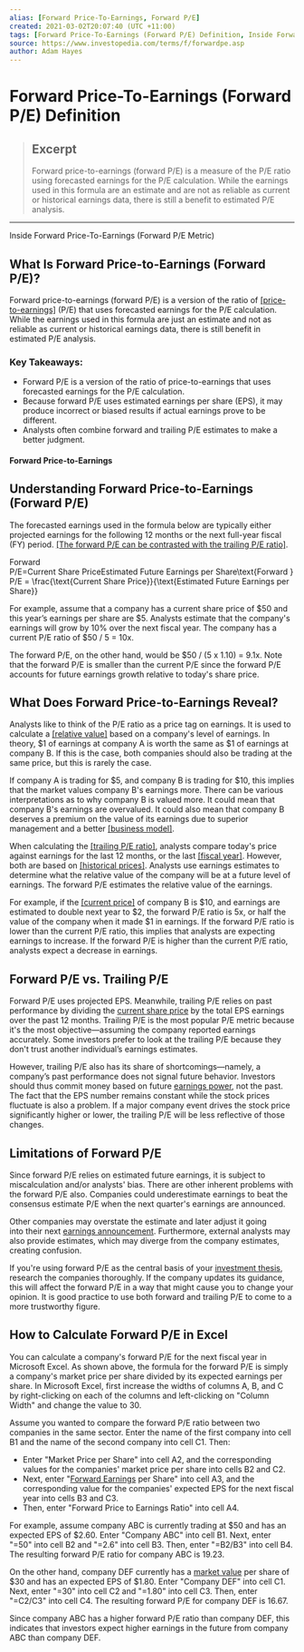 ```yaml
---
alias: [Forward Price-To-Earnings, Forward P/E]
created: 2021-03-02T20:07:40 (UTC +11:00)
tags: [Forward Price-To-Earnings (Forward P/E) Definition, Inside Forward Price-To-Earnings (Forward P/E Metric)]
source: https://www.investopedia.com/terms/f/forwardpe.asp
author: Adam Hayes
---
```


# Forward Price-To-Earnings (Forward P/E) Definition

> ## Excerpt
> Forward price-to-earnings (forward P/E) is a measure of the P/E ratio using forecasted earnings for the P/E calculation. While the earnings used in this formula are an estimate and are not as reliable as current or historical earnings data, there is still a benefit to estimated P/E analysis.

---

Inside Forward Price-To-Earnings (Forward P/E Metric)
## What Is Forward Price-to-Earnings (Forward P/E)?

Forward price-to-earnings (forward P/E) is a version of the ratio of [[price-to-earnings]](https://www.investopedia.com/terms/p/price-earningsratio.asp) (P/E) that uses forecasted earnings for the P/E calculation. While the earnings used in this formula are just an estimate and not as reliable as current or historical earnings data, there is still benefit in estimated P/E analysis.

### Key Takeaways:

-   Forward P/E is a version of the ratio of price-to-earnings that uses forecasted earnings for the P/E calculation.
-   Because forward P/E uses estimated earnings per share (EPS), it may produce incorrect or biased results if actual earnings prove to be different.
-   Analysts often combine forward and trailing P/E estimates to make a better judgment.

#### Forward Price-to-Earnings

## Understanding Forward Price-to-Earnings (Forward P/E)

The forecasted earnings used in the formula below are typically either projected earnings for the following 12 months or the next full-year fiscal (FY) period. [[The forward P/E can be contrasted with the trailing P/E ratio]](https://www.investopedia.com/ask/answers/050115/what-difference-between-forward-pe-and-trailing-pe.asp).

Forward P/E\=Current Share PriceEstimated Future Earnings per Share\\text{Forward } P/E = \\frac{\\text{Current Share Price}}{\\text{Estimated Future Earnings per Share}}

For example, assume that a company has a current share price of $50 and this year’s earnings per share are $5. Analysts estimate that the company's earnings will grow by 10% over the next fiscal year. The company has a current P/E ratio of $50 / 5 = 10x.

The forward P/E, on the other hand, would be $50 / (5 x 1.10) = 9.1x. Note that the forward P/E is smaller than the current P/E since the forward P/E accounts for future earnings growth relative to today's share price.

## What Does Forward Price-to-Earnings Reveal?

Analysts like to think of the P/E ratio as a price tag on earnings. It is used to calculate a [[relative value]](https://www.investopedia.com/terms/r/relative-value.asp) based on a company's level of earnings. In theory, $1 of earnings at company A is worth the same as $1 of earnings at company B. If this is the case, both companies should also be trading at the same price, but this is rarely the case.

If company A is trading for $5, and company B is trading for $10, this implies that the market values company B's earnings more. There can be various interpretations as to why company B is valued more. It could mean that company B's earnings are overvalued. It could also mean that company B deserves a premium on the value of its earnings due to superior management and a better [[business model]](https://www.investopedia.com/terms/b/businessmodel.asp).

When calculating the [[trailing P/E ratio]](https://www.investopedia.com/terms/t/trailingpe.asp), analysts compare today's price against earnings for the last 12 months, or the last [[fiscal year]](https://www.investopedia.com/terms/f/fiscalyear.asp). However, both are based on [[historical prices]](https://www.investopedia.com/ask/answers/03/103103.asp). Analysts use earnings estimates to determine what the relative value of the company will be at a future level of earnings. The forward P/E estimates the relative value of the earnings.

For example, if the [[current price]](https://www.investopedia.com/terms/c/currentprice.asp) of company B is $10, and earnings are estimated to double next year to $2, the forward P/E ratio is 5x, or half the value of the company when it made $1 in earnings. If the forward P/E ratio is lower than the current P/E ratio, this implies that analysts are expecting earnings to increase. If the forward P/E is higher than the current P/E ratio, analysts expect a decrease in earnings.

## Forward P/E vs. Trailing P/E

Forward P/E uses projected EPS. Meanwhile, trailing P/E relies on past performance by dividing the [current share price](https://www.investopedia.com/ask/answers/061615/how-companys-share-price-determined.asp) by the total EPS earnings over the past 12 months. Trailing P/E is the most popular P/E metric because it's the most objective—assuming the company reported earnings accurately. Some investors prefer to look at the trailing P/E because they don't trust another individual’s earnings estimates.

However, trailing P/E also has its share of shortcomings—namely, a company’s past performance does not signal future behavior. Investors should thus commit money based on future [earnings power](https://www.investopedia.com/terms/e/earnings-power.asp), not the past. The fact that the EPS number remains constant while the stock prices fluctuate is also a problem. If a major company event drives the stock price significantly higher or lower, the trailing P/E will be less reflective of those changes.

## Limitations of Forward P/E

Since forward P/E relies on estimated future earnings, it is subject to miscalculation and/or analysts' bias. There are other inherent problems with the forward P/E also. Companies could underestimate earnings to beat the consensus estimate P/E when the next quarter's earnings are announced.

Other companies may overstate the estimate and later adjust it going into their next [earnings announcement](https://www.investopedia.com/terms/e/earnings-announcement.asp). Furthermore, external analysts may also provide estimates, which may diverge from the company estimates, creating confusion.

If you're using forward P/E as the central basis of your [investment thesis](https://www.investopedia.com/terms/i/investment-thesis.asp), research the companies thoroughly. If the company updates its guidance, this will affect the forward P/E in a way that might cause you to change your opinion. It is good practice to use both forward and trailing P/E to come to a more trustworthy figure.

## How to Calculate Forward P/E in Excel

You can calculate a company's forward P/E for the next fiscal year in Microsoft Excel. As shown above, the formula for the forward P/E is simply a company's market price per share divided by its expected earnings per share. In Microsoft Excel, first increase the widths of columns A, B, and C by right-clicking on each of the columns and left-clicking on "Column Width" and change the value to 30.

Assume you wanted to compare the forward P/E ratio between two companies in the same sector. Enter the name of the first company into cell B1 and the name of the second company into cell C1. Then:

-   Enter "Market Price per Share" into cell A2, and the corresponding values for the companies' market price per share into cells B2 and C2.
-   Next, enter "[Forward Earnings](https://www.investopedia.com/terms/f/fowardlookingearnings.asp) per Share" into cell A3, and the corresponding value for the companies' expected EPS for the next fiscal year into cells B3 and C3.
-   Then, enter "Forward Price to Earnings Ratio" into cell A4.

For example, assume company ABC is currently trading at $50 and has an expected EPS of $2.60. Enter "Company ABC" into cell B1. Next, enter "=50" into cell B2 and "=2.6" into cell B3. Then, enter "=B2/B3" into cell B4. The resulting forward P/E ratio for company ABC is 19.23.

On the other hand, company DEF currently has a [market value](https://www.investopedia.com/terms/m/marketvalue.asp) per share of $30 and has an expected EPS of $1.80. Enter "Company DEF" into cell C1. Next, enter "=30" into cell C2 and "=1.80" into cell C3. Then, enter "=C2/C3" into cell C4. The resulting forward P/E for company DEF is 16.67.

Since company ABC has a higher forward P/E ratio than company DEF, this indicates that investors expect higher earnings in the future from company ABC than company DEF.
